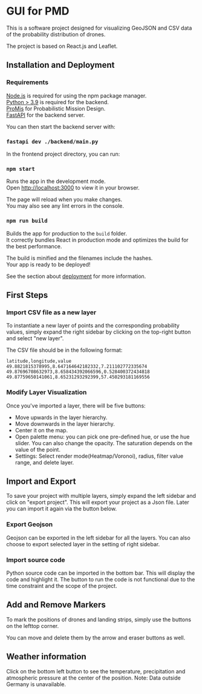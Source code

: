 # GUI for PMD

This is a software project designed for visualizing GeoJSON and CSV data of the probability distribution of drones.

The project is based on React.js and Leaflet.

## Installation and Deployment

### Requirements

[Node.js](https://docs.npmjs.com/downloading-and-installing-node-js-and-npm) is required for using the npm package manager.\
[Python > 3.9](https://www.python.org/downloads/) is required for the backend.\
[ProMis](https://github.com/HRI-EU/ProMis) for Probabilistic Mission Design.\
[FastAPI](https://fastapi.tiangolo.com/) for the backend server.

You can then start the backend server with:

### `fastapi dev ./backend/main.py`

In the frontend project directory, you can run:

### `npm start`

Runs the app in the development mode.\
Open [http://localhost:3000](http://localhost:3000) to view it in your browser.

The page will reload when you make changes.\
You may also see any lint errors in the console.

### `npm run build`

Builds the app for production to the `build` folder.\
It correctly bundles React in production mode and optimizes the build for the best performance.

The build is minified and the filenames include the hashes.\
Your app is ready to be deployed!

See the section about [deployment](https://facebook.github.io/create-react-app/docs/deployment) for more information.

## First Steps

### Import CSV file as a new layer

To instantiate a new layer of points and the corresponding probability values, simply expand the right sidebar by clicking on the top-right button and select "new layer".

The CSV file should be in the following format:

```csv
latitude,longitude,value
49.8821815378995,8.647164642182332,7.211102772335674
49.87696708632973,8.658434392066596,0.528400372434818
49.87759650141061,8.65231293292399,57.450293181169556
```

### Modify Layer Visualization

Once you've imported a layer, there will be five buttons:

* Move upwards in the layer hierarchy.
* Move downwards in the layer hierarchy.
* Center it on the map.
* Open palette menu: you can pick one pre-defined hue, or use the hue slider. You can also change the opacity. The saturation depends on the value of the point.
* Settings: Select render mode(Heatmap/Voronoi), radius, filter value range, and delete layer.

## Import and Export

To save your project with multiple layers, simply expand the left sidebar and click on "export project". This will export your project as a Json file. Later you can import it again via the button below.

### Export Geojson

Geojson can be exported in the left sidebar for all the layers. You can also choose to export selected layer in the setting of right sidebar.

### Import source code

Python source code can be imported in the bottom bar. This will display the code and highlight it. The button to run the code is not functional due to the time constraint and the scope of the project.




## Add and Remove Markers

To mark the positions of drones and landing strips, simply use the buttons on the lefttop corner.

You can move and delete them by the arrow and eraser buttons as well.

## Weather information

Click on the bottom left button to see the temperature, precipitation and atmospheric pressure at the center of the position. Note: Data outside Germany is unavailable.
